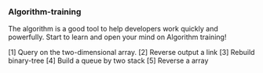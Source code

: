 ### Algorithm-training

The algorithm is a good tool to help developers work quickly and powerfully.
Start to learn and open your mind on Algorithm training!

[1] Query on the two-dimensional array.
[2] Reverse output a link
[3] Rebuild binary-tree
[4] Build a queue by two stack
[5] Reverse a array